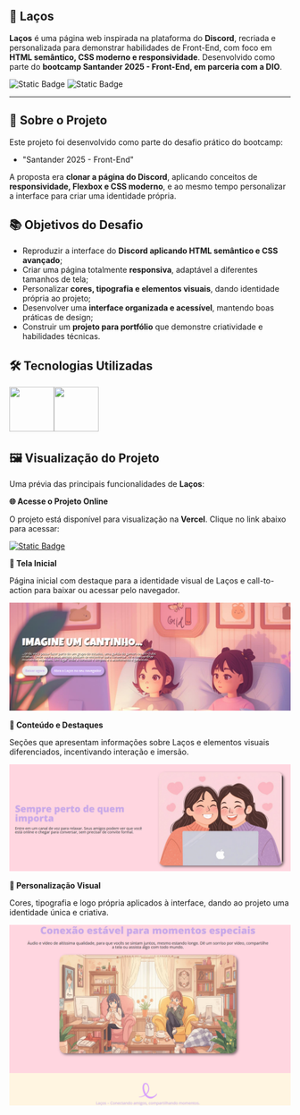 ## 🎀 Laços

**Laços** é uma página web inspirada na plataforma do **Discord**, recriada e personalizada para demonstrar habilidades de Front-End, com foco em **HTML semântico, CSS moderno e responsividade**. Desenvolvido como parte do **bootcamp Santander 2025 - Front-End, em parceria com a DIO**.

![Static Badge](https://img.shields.io/badge/Conclu%C3%ADdo-label?style=for-the-badge&label=Status) ![Static Badge](https://img.shields.io/badge/Curso-DIO-%23e60000?style=for-the-badge)

<hr>

## 🚀 Sobre o Projeto

Este projeto foi desenvolvido como parte do desafio prático do bootcamp:

* "Santander 2025 - Front-End"

A proposta era **clonar a página do Discord**, aplicando conceitos de **responsividade, Flexbox e CSS moderno**, e ao mesmo tempo personalizar a interface para criar uma identidade própria.

## 📚 Objetivos do Desafio

* Reproduzir a interface do **Discord aplicando HTML semântico e CSS avançado**;
* Criar uma página totalmente **responsiva**, adaptável a diferentes tamanhos de tela;
* Personalizar **cores, tipografia e elementos visuais**, dando identidade própria ao projeto;
* Desenvolver uma **interface organizada e acessível**, mantendo boas práticas de design;
* Construir um **projeto para portfólio** que demonstre criatividade e habilidades técnicas.

## 🛠️ Tecnologias Utilizadas

<img src="https://cdn.jsdelivr.net/gh/devicons/devicon@latest/icons/html5/html5-original-wordmark.svg" width="80" height="80"/><img src="https://cdn.jsdelivr.net/gh/devicons/devicon@latest/icons/css3/css3-original-wordmark.svg" width="80" height="80"/>

## 🖼️ Visualização do Projeto

Uma prévia das principais funcionalidades de **Laços**:

**🌐 Acesse o Projeto Online**

O projeto está disponível para visualização na **Vercel**. Clique no link abaixo para acessar:

<a href="https://discord-lacos.vercel.app/" target="_blank">![Static Badge](https://img.shields.io/badge/Vercel-project?style=for-the-badge&color=A91079)</a>

**🌟 Tela Inicial**

Página inicial com destaque para a identidade visual de Laços e call-to-action para baixar ou acessar pelo navegador.

<img src="./images/discord-lacos-home.png" alt="Tela inicial do Discord Laços" width="600"/>

**📌 Conteúdo e Destaques**

Seções que apresentam informações sobre Laços e elementos visuais diferenciados, incentivando interação e imersão.

<img src="./images/discord-lacos-content.png" alt="Seções de conteúdo de Laços" width="600"/>

**🎨 Personalização Visual**

Cores, tipografia e logo própria aplicados à interface, dando ao projeto uma identidade única e criativa.

<img src="./images/discord-lacos-style.png" alt="Customizações visuais de Laços" width="600"/>
